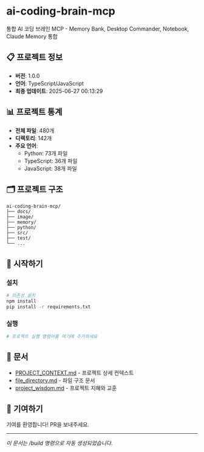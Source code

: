 # ai-coding-brain-mcp

통합 AI 코딩 브레인 MCP - Memory Bank, Desktop Commander, Notebook, Claude Memory 통합

## 📋 프로젝트 정보

- **버전**: 1.0.0
- **언어**: TypeScript/JavaScript
- **최종 업데이트**: 2025-06-27 00:13:29

## 📊 프로젝트 통계

- **전체 파일**: 480개
- **디렉토리**: 142개
- **주요 언어**:
  - Python: 73개 파일
  - TypeScript: 36개 파일
  - JavaScript: 38개 파일

## 🗂️ 프로젝트 구조

```
ai-coding-brain-mcp/
├── docs/
├── image/
├── memory/
├── python/
├── src/
├── test/
└── ...
```

## 🚀 시작하기

### 설치

```bash
# 의존성 설치
npm install
pip install -r requirements.txt
```

### 실행

```bash
# 프로젝트 실행 명령어를 여기에 추가하세요
```

## 📖 문서

- [PROJECT_CONTEXT.md](./PROJECT_CONTEXT.md) - 프로젝트 상세 컨텍스트
- [file_directory.md](./file_directory.md) - 파일 구조 문서
- [project_wisdom.md](./project_wisdom.md) - 프로젝트 지혜와 교훈

## 🤝 기여하기

기여를 환영합니다! PR을 보내주세요.

---
*이 문서는 /build 명령으로 자동 생성되었습니다.*
